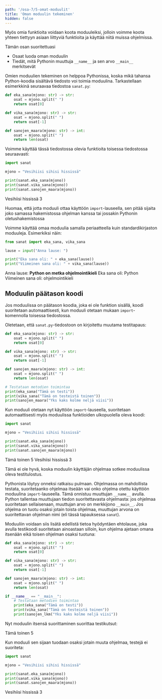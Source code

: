 ```yaml
---
path: '/osa-7/5-omat-moduulit'
title: 'Oman moduulin tekeminen'
hidden: false
---
```


<text-box variant='learningObjectives' name='Oppimistavoitteet'>

Myös omia funktioita voidaan koota moduuleiksi, jolloin voimme koota yhteen tiettyyn asiaan liittyviä funktioita ja käyttää niitä muissa ohjelmissa.

Tämän osan suoritettuasi

- Osaat luoda oman moduulin
- Tiedät, mitä Pythonin muuttuja `__name__` ja sen arvo `__main__` merkitsevät

</text-box>

Omien moduulien tekeminen on helppoa Pythonissa, koska mikä tahansa Python-koodia sisältävä tiedosto voi toimia moduulina. Tarkastellaan esimerkkinä seuraavaa tiedostoa `sanat.py`:

```python
def eka_sana(mjono: str) -> str:
    osat = mjono.split(" ")
    return osat[0]

def vika_sana(mjono: str) -> str:
    osat = mjono.split(" ")
    return osat[-1]

def sanojen_maara(mjono: str) -> int:
    osat = mjono.split(" ")
    return len(osat)
```

Voimme käyttää tässä tiedostossa olevia funktioita toisessa tiedostossa seuraavasti:

```python
import sanat

mjono = "Vesihiisi sihisi hississä"

print(sanat.eka_sana(mjono))
print(sanat.vika_sana(mjono))
print(sanat.sanojen_maara(mjono))
```

<sample-output>

Vesihiisi
hississä
3

</sample-output>

Huomaa, että jotta moduuli ottaa käyttöön `import`-lauseella, sen pitää sijaita joko samassa hakemistossa ohjelman kanssa tai jossakin Pythonin oletushakemistossa

Voimme käyttää omaa moduulia samalla periaatteella kuin standardikirjaston moduuleja. Esimerkiksi näin:

```python
from sanat import eka_sana, vika_sana

lause = input("Anna lause: ")

print("Eka sana oli: " + eka_sana(lause))
print("Viimeinen sana oli: " + vika_sana(lause))
```

<sample-output>

Anna lause: **Python on metka ohjelmointikieli**
Eka sana oli: Python
Viimeinen sana oli: ohjelmointikieli

</sample-output>

## Moduulin päätason koodi

Jos moduulissa on päätason koodia, joka ei ole funktion sisällä, koodi suoritetaan automaattisesti, kun moduuli otetaan mukaan `import`-komennolla toisessa tiedostossa.

Oletetaan, että `sanat.py`-tiedostoon on kirjoitettu muutama testitapaus:

```python
def eka_sana(mjono: str) -> str:
    osat = mjono.split(" ")
    return osat[0]

def vika_sana(mjono: str) -> str:
    osat = mjono.split(" ")
    return osat[-1]

def sanojen_maara(mjono: str) -> int:
    osat = mjono.split(" ")
    return len(osat)

# Testataan metodien toimintaa
print(eka_sana("Tämä on testi"))
print(vika_sana("Tämä on testeistä toinen"))
print(sanojen_maara("Yks kaks kolme neljä viisi"))
```

Kun moduuli otetaan nyt käyttöön `import`-lauseella, suoritetaan automaattisesti myös moduulissa funktioiden ulkopuolella oleva koodi:

```python
import sanat

mjono = "Vesihiisi sihisi hississä"

print(sanat.eka_sana(mjono))
print(sanat.vika_sana(mjono))
print(sanat.sanojen_maara(mjono))
```

<sample-output>

Tämä
toinen
5
Vesihiisi
hississä
3

</sample-output>

Tämä ei ole hyvä, koska moduulin käyttäjän ohjelmaa sotkee moduulissa oleva testitulostus.

Pythonista löytyy onneksi ratkaisu pulmaan. Ohjelmassa on mahdollista testata, suoritetaanko ohjelmaa itseään vai onko ohjelma otettu käyttöön moduulina `import`-lauseella. Tämä onnistuu muuttujan `__name__` avulla. Python tallentaa muuttujaan tiedon suoritettavasta ohjelmasta: jos ohjelmaa suoritetaan sellaisenaan, muuttujan arvo on merkkijono `__main__`. Jos ohjelma on tuotu osaksi jotain toista ohjelmaa, muuttujan arvona on suoritettavan ohjelman nimi (eli tässä tapauksessa `sanat`).

Moduuliin voidaan siis lisätä edellistä tietoa hyödyntäen ehtolause, joka avulla testikoodi suoritetaan ainoastaan silloin, kun ohjelma ajetaan omana itsenään eikä toisen ohjelman osaksi tuotuna:

```python
def eka_sana(mjono: str) -> str:
    osat = mjono.split(" ")
    return osat[0]

def vika_sana(mjono: str) -> str:
    osat = mjono.split(" ")
    return osat[-1]

def sanojen_maara(mjono: str) -> int:
    osat = mjono.split(" ")
    return len(osat)

if __name__ == "__main__":
    # Testataan metodien toimintaa
    print(eka_sana("Tämä on testi"))
    print(vika_sana("Tämä on testeistä toinen"))
    print(sanojen_lkm("Yks kaks kolme neljä viisi"))
```

Nyt moduulin itsensä suorittaminen suorittaa testikutsut:

<sample-output>

Tämä
toinen
5

</sample-output>

Kun moduuli sen sijaan tuodaan osaksi jotain muuta ohjelmaa, testejä ei suoriteta:

```python
import sanat

mjono = "Vesihiisi sihisi hississä"

print(sanat.eka_sana(mjono))
print(sanat.vika_sana(mjono))
print(sanat.sanojen_maara(mjono))
```

<sample-output>

Vesihiisi
hississä
3

</sample-output>
